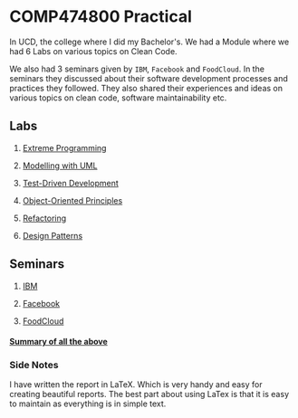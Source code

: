 # COMP474800 Practical

In UCD, the college where I did my Bachelor's. We had a Module where we had 6 Labs on various topics on Clean Code. 

We also had 3 seminars given by `IBM`, `Facebook` and `FoodCloud`. In the seminars they discussed about their software development processes and practices they followed. They also shared their experiences and ideas on various topics on clean code, software maintainability etc.

## Labs

1. [Extreme Programming](./lab1/report.pdf)

1. [Modelling with UML](./lab2/report.pdf)

1. [Test-Driven Development](./lab3/report.pdf)

1. [Object-Oriented Principles](./lab4/report.pdf)

1. [Refactoring](./lab5/report.pdf)

1. [Design Patterns](./lab6/report.pdf)

## Seminars

1. [IBM](./seminar1/report.pdf)

1. [Facebook](./seminar2/report.pdf)

1. [FoodCloud](./seminar3/report.pdf)

#### [Summary of all the above](./final-report/final-report.pdf)


### Side Notes

I have written the report in LaTeX. Which is very handy and easy for creating beautiful reports. The best part about using LaTex is that it is easy to maintain as everything is in simple text.
